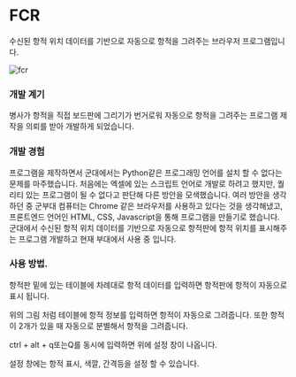 # FCR
수신된 항적 위치 데이터를 기반으로 자동으로 항적을 그려주는 브라우저 프로그램입니다.

![fcr](https://user-images.githubusercontent.com/59727077/188308145-da16a32c-4b68-4dae-925b-131b6bdcf3d3.png)

### 개발 계기
병사가 항적을 직접 보드판에 그리기가 번거로워 자동으로 항적을 그려주는 프로그램 제작을 의뢰를 받아 개발하게 되었습니다. 

### 개발 경험
프로그램을 제작하면서 군대에서는 Python같은 프로그래밍 언어를 설치 할 수 없다는 문제를 마주했습니다. 처음에는 엑셀에 있는 스크립트 언어로 개발로 하려고 했지만, 퀄리티 있는 프로그램이 될 수 없다고 판단해 다른 방안을 모색했습니다. 여러 방안을 생각하던 중 군부대 컴퓨터는 Chrome 같은 브라우저를 사용하고 있다는 것을 생각해냈고, 프론트엔드 언어인 HTML, CSS, Javascript을 통해 프로그램을 만들기로 했습니다. 군대에서 수신된 항적 위치 데이터를 기반으로 자동으로 항적판에 항적 위치를 표시해주는 프로그램 개발하고 현재 부대에서 사용 중 입니다. 

### 사용 방법.
항적판 밑에 있는 테이블에 차례대로 항적 데이터를 입력하면 항적판에 항적이 자동으로 표시 됩니다.

위의 그림 처럼 테이블에 항적 정보를 입력하면 항적이 자동으로 그려줍니다. 또한 항적이 2개가 있을 때 자동으로 분별해서 항적을 그려줍니다. 

ctrl + alt + q또는Q를 동시에 입력하면 위에 설정 창이 나옵니다. 

설정 창에는 항적 표시, 색깔, 간격등을 설정 할 수 있습니다. 


